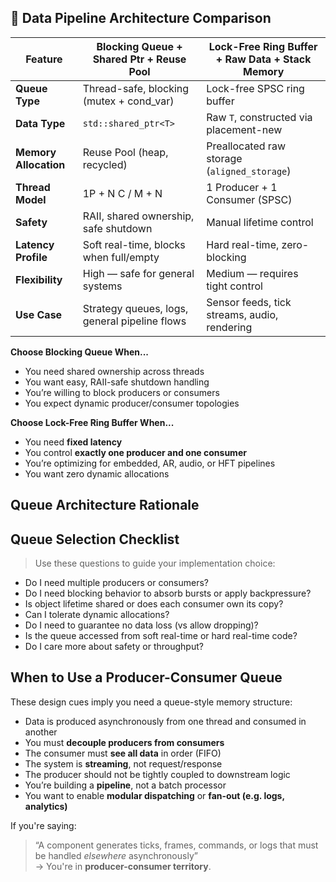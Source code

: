 ## 🔄 Data Pipeline Architecture Comparison

| Feature              | Blocking Queue + Shared Ptr + Reuse Pool       | Lock-Free Ring Buffer + Raw Data + Stack Memory |
|----------------------|--------------------------------------------------|--------------------------------------------------|
| **Queue Type**        | Thread-safe, blocking (mutex + cond_var)        | Lock-free SPSC ring buffer                      |
| **Data Type**         | `std::shared_ptr<T>`                            | Raw `T`, constructed via placement-new          |
| **Memory Allocation** | Reuse Pool (heap, recycled)                     | Preallocated raw storage (`aligned_storage`)     |
| **Thread Model**      | 1P + N C / M + N                                | 1 Producer + 1 Consumer (SPSC)                  |
| **Safety**            | RAII, shared ownership, safe shutdown           | Manual lifetime control                         |
| **Latency Profile**   | Soft real-time, blocks when full/empty          | Hard real-time, zero-blocking                   |
| **Flexibility**       | High — safe for general systems                 | Medium — requires tight control                 |
| **Use Case**          | Strategy queues, logs, general pipeline flows   | Sensor feeds, tick streams, audio, rendering    |

**Choose Blocking Queue When...**
- You need shared ownership across threads
- You want easy, RAII-safe shutdown handling
- You’re willing to block producers or consumers
- You expect dynamic producer/consumer topologies

**Choose Lock-Free Ring Buffer When...**
- You need **fixed latency**
- You control **exactly one producer and one consumer**
- You’re optimizing for embedded, AR, audio, or HFT pipelines
- You want zero dynamic allocations

## Queue Architecture Rationale

## Queue Selection Checklist

> Use these questions to guide your implementation choice:

- Do I need multiple producers or consumers?
- Do I need blocking behavior to absorb bursts or apply backpressure?
- Is object lifetime shared or does each consumer own its copy?
- Can I tolerate dynamic allocations?
- Do I need to guarantee no data loss (vs allow dropping)?
- Is the queue accessed from soft real-time or hard real-time code?
- Do I care more about safety or throughput?


## When to Use a Producer-Consumer Queue

These design cues imply you need a queue-style memory structure:

- Data is produced asynchronously from one thread and consumed in another
- You must **decouple producers from consumers**
- The consumer must **see all data** in order (FIFO)
- The system is **streaming**, not request/response
- The producer should not be tightly coupled to downstream logic
- You’re building a **pipeline**, not a batch processor
- You want to enable **modular dispatching** or **fan-out (e.g. logs, analytics)**

If you're saying:
> “A component generates ticks, frames, commands, or logs that must be handled *elsewhere* asynchronously”  
→ You're in **producer-consumer territory**.


